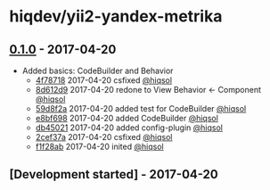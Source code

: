 # hiqdev/yii2-yandex-metrika

## [0.1.0] - 2017-04-20

- Added basics: CodeBuilder and Behavior
    - [4f78718] 2017-04-20 csfixed [@hiqsol]
    - [8d612d9] 2017-04-20 redone to View Behavior <- Component [@hiqsol]
    - [59d8f2a] 2017-04-20 added test for CodeBuilder [@hiqsol]
    - [e8bf698] 2017-04-20 added CodeBuilder [@hiqsol]
    - [db45021] 2017-04-20 added config-plugin [@hiqsol]
    - [2cef37a] 2017-04-20 csfixed [@hiqsol]
    - [f1f28ab] 2017-04-20 inited [@hiqsol]

## [Development started] - 2017-04-20

[@hiqsol]: https://github.com/hiqsol
[sol@hiqdev.com]: https://github.com/hiqsol
[@SilverFire]: https://github.com/SilverFire
[d.naumenko.a@gmail.com]: https://github.com/SilverFire
[@tafid]: https://github.com/tafid
[andreyklochok@gmail.com]: https://github.com/tafid
[@BladeRoot]: https://github.com/BladeRoot
[bladeroot@gmail.com]: https://github.com/BladeRoot
[4f78718]: https://github.com/hiqdev/yii2-yandex-metrika/commit/4f78718
[8d612d9]: https://github.com/hiqdev/yii2-yandex-metrika/commit/8d612d9
[59d8f2a]: https://github.com/hiqdev/yii2-yandex-metrika/commit/59d8f2a
[e8bf698]: https://github.com/hiqdev/yii2-yandex-metrika/commit/e8bf698
[db45021]: https://github.com/hiqdev/yii2-yandex-metrika/commit/db45021
[2cef37a]: https://github.com/hiqdev/yii2-yandex-metrika/commit/2cef37a
[f1f28ab]: https://github.com/hiqdev/yii2-yandex-metrika/commit/f1f28ab
[Under development]: https://github.com/hiqdev/yii2-yandex-metrika/releases
[0.1.0]: https://github.com/hiqdev/yii2-yandex-metrika/releases/tag/0.1.0
